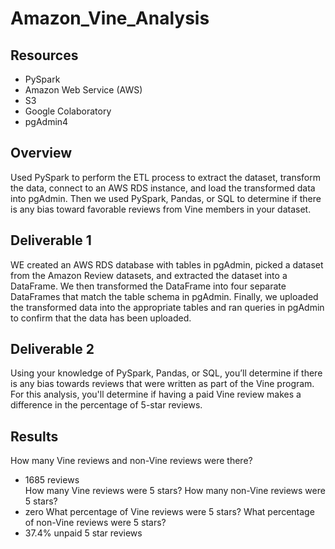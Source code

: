 # Amazon_Vine_Analysis  
## Resources  
* PySpark
* Amazon Web Service (AWS)
* S3
* Google Colaboratory
* pgAdmin4  
## Overview  
Used PySpark to perform the ETL process to extract the dataset, transform the data, connect to an AWS RDS instance, and load the transformed data into pgAdmin. Then we used PySpark, Pandas, or SQL to determine if there is any bias toward favorable reviews from Vine members in your dataset.  
## Deliverable 1  
WE created an AWS RDS database with tables in pgAdmin, picked a dataset from the Amazon Review datasets, and extracted the dataset into a DataFrame. We then transformed the DataFrame into four separate DataFrames that match the table schema in pgAdmin. Finally, we uploaded the transformed data into the appropriate tables and ran queries in pgAdmin to confirm that the data has been uploaded.  
## Deliverable 2  
Using your knowledge of PySpark, Pandas, or SQL, you’ll determine if there is any bias towards reviews that were written as part of the Vine program. For this analysis, you'll determine if having a paid Vine review makes a difference in the percentage of 5-star reviews.  

## Results  
How many Vine reviews and non-Vine reviews were there?  
* 1685 reviews  
How many Vine reviews were 5 stars? How many non-Vine reviews were 5 stars?  
* zero
What percentage of Vine reviews were 5 stars? What percentage of non-Vine reviews were 5 stars?  
* 37.4% unpaid 5 star reviews
